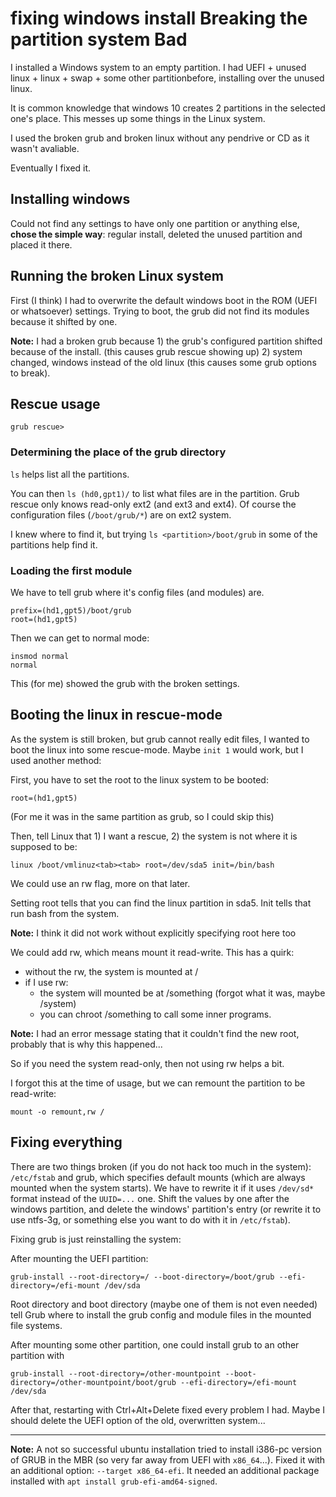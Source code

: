 # fixing windows install Breaking the partition system Bad

I installed a Windows system to an empty partition. I had UEFI + unused linux + linux + swap + some other partitionbefore, installing over the unused linux.

It is common knowledge that windows 10 creates 2 partitions in the selected one's place. This messes up some things in the Linux system.

I used the broken grub and broken linux without any pendrive or CD as it wasn't avaliable.

Eventually I fixed it.

## Installing windows

Could not find any settings to have only one partition or anything else, **chose the simple way**: regular install, deleted the unused partition and placed it there.

## Running the broken Linux system

First (I think) I had to overwrite the default windows boot in the ROM (UEFI or whatsoever) settings. Trying to boot, the grub did not find its modules because it shifted by one.

**Note:** I had a broken grub because 1) the grub's configured partition shifted because of the install. (this causes grub rescue showing up) 2) system changed, windows instead of the old linux (this causes some grub options to break).


## Rescue usage

`grub rescue>`

### Determining the place of the grub directory

`ls` helps list all the partitions.

You can then `ls (hd0,gpt1)/` to list what files are in the partition. Grub rescue only knows read-only ext2 (and ext3 and ext4). Of course the configuration files (`/boot/grub/*`) are on ext2 system.

I knew where to find it, but trying `ls <partition>/boot/grub` in some of the partitions help find it.

### Loading the first module

We have to tell grub where it's config files (and modules) are.

```
prefix=(hd1,gpt5)/boot/grub
root=(hd1,gpt5)
```

Then we can get to normal mode:

```
insmod normal
normal
```

This (for me) showed the grub with the broken settings.

## Booting the linux in rescue-mode

As the system is still broken, but grub cannot really edit files, I wanted to boot the linux into some rescue-mode. Maybe `init 1` would work, but I used another method:

First, you have to set the root to the linux system to be booted:

```
root=(hd1,gpt5)
```

(For me it was in the same partition as grub, so I could skip this)

Then, tell Linux that 1) I want a rescue, 2) the system is not where it is supposed to be:

```
linux /boot/vmlinuz<tab><tab> root=/dev/sda5 init=/bin/bash
```

We could use an rw flag, more on that later.

Setting root tells that you can find the linux partition in sda5. Init tells that run bash from the system.

**Note:** I think it did not work without explicitly specifying root here too

We could add rw, which means mount it read-write. This has a quirk:

- without the rw, the system is mounted at /
- if I use rw:
  - the system will mounted be at /something (forgot what it was, maybe /system)
  - you can chroot /something to call some inner programs.

**Note:** I had an error message stating that it couldn't find the new root, probably that is why this happened...

So if you need the system read-only, then not using rw helps a bit.

I forgot this at the time of usage, but we can remount the partition to be read-write:

```
mount -o remount,rw /
```

## Fixing everything

There are two things broken (if you do not hack too much in the system): `/etc/fstab` and grub, which specifies default mounts (which are always mounted when the system starts). We have to rewrite it if it uses `/dev/sd*` format instead of the `UUID=...` one. Shift the values by one after the windows partition, and delete the windows' partition's entry (or rewrite it to use ntfs-3g, or something else you want to do with it in `/etc/fstab`).

Fixing grub is just reinstalling the system:

After mounting the UEFI partition:

```
grub-install --root-directory=/ --boot-directory=/boot/grub --efi-directory=/efi-mount /dev/sda
```

Root directory and boot directory (maybe one of them is not even needed) tell Grub where to install the grub config and module files in the mounted file systems.

After mounting some other partition, one could install grub to an other partition with

`grub-install --root-directory=/other-mountpoint --boot-directory=/other-mountpoint/boot/grub --efi-directory=/efi-mount /dev/sda`

After that, restarting with Ctrl+Alt+Delete fixed every problem I had. Maybe I should delete the UEFI option of the old, overwritten system...

---

**Note:** A not so successful ubuntu installation tried to install i386-pc version of GRUB in the MBR (so very far away from UEFI with `x86_64`...). Fixed it with an additional option: `--target x86_64-efi`.
It needed an additional package installed with `apt install grub-efi-amd64-signed`.

